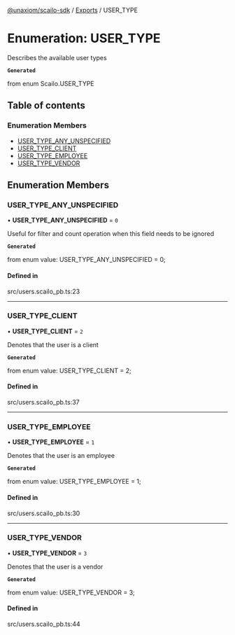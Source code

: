 [@unaxiom/scailo-sdk](../README.md) / [Exports](../modules.md) / USER\_TYPE

# Enumeration: USER\_TYPE

Describes the available user types

**`Generated`**

from enum Scailo.USER_TYPE

## Table of contents

### Enumeration Members

- [USER\_TYPE\_ANY\_UNSPECIFIED](USER_TYPE.md#user_type_any_unspecified)
- [USER\_TYPE\_CLIENT](USER_TYPE.md#user_type_client)
- [USER\_TYPE\_EMPLOYEE](USER_TYPE.md#user_type_employee)
- [USER\_TYPE\_VENDOR](USER_TYPE.md#user_type_vendor)

## Enumeration Members

### USER\_TYPE\_ANY\_UNSPECIFIED

• **USER\_TYPE\_ANY\_UNSPECIFIED** = ``0``

Useful for filter and count operation when this field needs to be ignored

**`Generated`**

from enum value: USER_TYPE_ANY_UNSPECIFIED = 0;

#### Defined in

src/users.scailo_pb.ts:23

___

### USER\_TYPE\_CLIENT

• **USER\_TYPE\_CLIENT** = ``2``

Denotes that the user is a client

**`Generated`**

from enum value: USER_TYPE_CLIENT = 2;

#### Defined in

src/users.scailo_pb.ts:37

___

### USER\_TYPE\_EMPLOYEE

• **USER\_TYPE\_EMPLOYEE** = ``1``

Denotes that the user is an employee

**`Generated`**

from enum value: USER_TYPE_EMPLOYEE = 1;

#### Defined in

src/users.scailo_pb.ts:30

___

### USER\_TYPE\_VENDOR

• **USER\_TYPE\_VENDOR** = ``3``

Denotes that the user is a vendor

**`Generated`**

from enum value: USER_TYPE_VENDOR = 3;

#### Defined in

src/users.scailo_pb.ts:44
